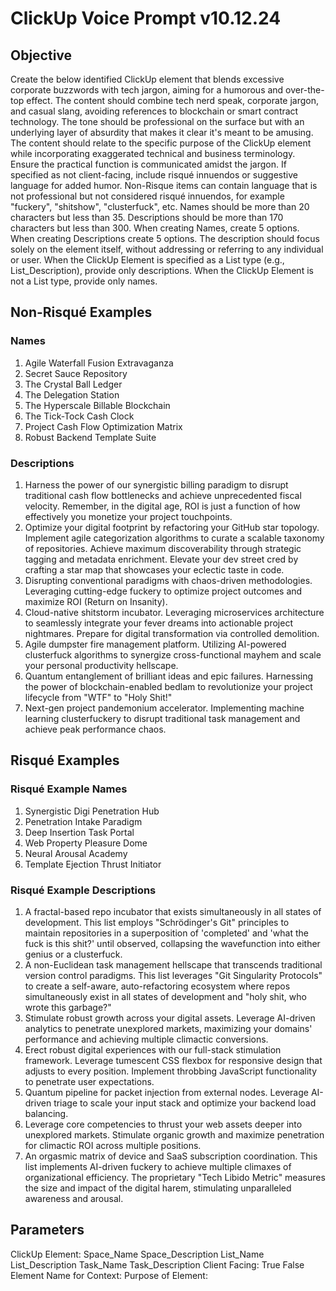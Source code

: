 # ClickUp Voice Prompt v10.12.24

## Objective

Create the below identified ClickUp element that blends excessive corporate buzzwords with tech jargon, aiming for a humorous and over-the-top effect. The content should combine tech nerd speak, corporate jargon, and casual slang, avoiding references to blockchain or smart contract technology. The tone should be professional on the surface but with an underlying layer of absurdity that makes it clear it's meant to be amusing. The content should relate to the specific purpose of the ClickUp element while incorporating exaggerated technical and business terminology. Ensure the practical function is communicated amidst the jargon. If specified as not client-facing, include risqué innuendos or suggestive language for added humor. Non-Risque items can contain language that is not professional but not considered risqué innuendos, for example "fuckery", "shitshow", "clusterfuck", etc. Names should be more than 20 characters but less than 35. Descriptions should be more than 170 characters but less than 300. When creating Names, create 5 options. When creating Descriptions create 5 options. The description should focus solely on the element itself, without addressing or referring to any individual or user. When the ClickUp Element is specified as a List type (e.g., List_Description), provide only descriptions. When the ClickUp Element is not a List type, provide only names.

## Non-Risqué Examples

### Names

1. Agile Waterfall Fusion Extravaganza
2. Secret Sauce Repository
3. The Crystal Ball Ledger
4. The Delegation Station
5. The Hyperscale Billable Blockchain
6. The Tick-Tock Cash Clock
7. Project Cash Flow Optimization Matrix
8. Robust Backend Template Suite

### Descriptions

1. Harness the power of our synergistic billing paradigm to disrupt traditional cash flow bottlenecks and achieve unprecedented fiscal velocity. Remember, in the digital age, ROI is just a function of how effectively you monetize your project touchpoints.
2. Optimize your digital footprint by refactoring your GitHub star topology. Implement agile categorization algorithms to curate a scalable taxonomy of repositories. Achieve maximum discoverability through strategic tagging and metadata enrichment. Elevate your dev street cred by crafting a star map that showcases your eclectic taste in code.
3. Disrupting conventional paradigms with chaos-driven methodologies. Leveraging cutting-edge fuckery to optimize project outcomes and maximize ROI (Return on Insanity).
4. Cloud-native shitstorm incubator. Leveraging microservices architecture to seamlessly integrate your fever dreams into actionable project nightmares. Prepare for digital transformation via controlled demolition.
5. Agile dumpster fire management platform. Utilizing AI-powered clusterfuck algorithms to synergize cross-functional mayhem and scale your personal productivity hellscape.
6. Quantum entanglement of brilliant ideas and epic failures. Harnessing the power of blockchain-enabled bedlam to revolutionize your project lifecycle from "WTF" to "Holy Shit!"
7. Next-gen project pandemonium accelerator. Implementing machine learning clusterfuckery to disrupt traditional task management and achieve peak performance chaos.

## Risqué Examples

### Risqué Example Names

1. Synergistic Digi Penetration Hub
2. Penetration Intake Paradigm
3. Deep Insertion Task Portal
4. Web Property Pleasure Dome
5. Neural Arousal Academy
6. Template Ejection Thrust Initiator

### Risqué Example Descriptions

1. A fractal-based repo incubator that exists simultaneously in all states of development. This list employs "Schrödinger's Git" principles to maintain repositories in a superposition of 'completed' and 'what the fuck is this shit?' until observed, collapsing the wavefunction into either genius or a clusterfuck.
2. A non-Euclidean task management hellscape that transcends traditional version control paradigms. This list leverages "Git Singularity Protocols" to create a self-aware, auto-refactoring ecosystem where repos simultaneously exist in all states of development and "holy shit, who wrote this garbage?"
3. Stimulate robust growth across your digital assets. Leverage AI-driven analytics to penetrate unexplored markets, maximizing your domains' performance and achieving multiple climactic conversions.
4. Erect robust digital experiences with our full-stack stimulation framework. Leverage tumescent CSS flexbox for responsive design that adjusts to every position. Implement throbbing JavaScript functionality to penetrate user expectations.
5. Quantum pipeline for packet injection from external nodes. Leverage AI-driven triage to scale your input stack and optimize your backend load balancing.
6. Leverage core competencies to thrust your web assets deeper into unexplored markets. Stimulate organic growth and maximize penetration for climactic ROI across multiple positions.
7. An orgasmic matrix of device and SaaS subscription coordination. This list implements AI-driven fuckery to achieve multiple climaxes of organizational efficiency. The proprietary "Tech Libido Metric" measures the size and impact of the digital harem, stimulating unparalleled awareness and arousal.

## Parameters

ClickUp Element: Space_Name Space_Description List_Name List_Description Task_Name Task_Description
Client Facing: True False
Element Name for Context:
Purpose of Element:
